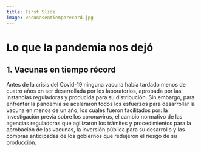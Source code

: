 ```yaml
---
title: First Slide
image: vacunasentiemporecord.jpg
---
```


# Lo que la pandemia nos dejó
## 1. Vacunas en tiempo récord

Antes de la crisis del Covid-19 ninguna vacuna había tardado menos de cuatro años en ser desarrollada por los laboratorios, aprobada por las instancias reguladoras y producida para su distribución.  Sin embargo, para enfrentar la pandemia se aceleraron todos los esfuerzos para desarrollar la vacuna en menos de un año, los cuales fueron facilitados por: la investigación previa sobre los coronavirus, el cambio normativo de las agencias reguladoras que agilizaron los trámites y procedimientos para la aprobación de las vacunas, la inversión pública para su desarrollo y las compras anticipadas de los gobiernos que redujeron el riesgo de su producción.
